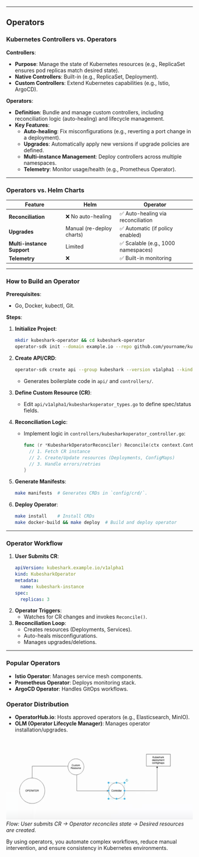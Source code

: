 
---
## Operators
### Kubernetes Controllers vs. Operators  
**Controllers**:  
- **Purpose**: Manage the state of Kubernetes resources (e.g., ReplicaSet ensures pod replicas match desired state).  
- **Native Controllers**: Built-in (e.g., ReplicaSet, Deployment).  
- **Custom Controllers**: Extend Kubernetes capabilities (e.g., Istio, ArgoCD).  

**Operators**:  
- **Definition**: Bundle and manage custom controllers, including reconciliation logic (auto-healing) and lifecycle management.  
- **Key Features**:  
  - **Auto-healing**: Fix misconfigurations (e.g., reverting a port change in a deployment).  
  - **Upgrades**: Automatically apply new versions if upgrade policies are defined.  
  - **Multi-instance Management**: Deploy controllers across multiple namespaces.  
  - **Telemetry**: Monitor usage/health (e.g., Prometheus Operator).  

---

### **Operators vs. Helm Charts**  
| **Feature**               | **Helm**                          | **Operator**                          |  
|---------------------------|-----------------------------------|---------------------------------------|  
| **Reconciliation**         | ❌ No auto-healing                | ✅ Auto-healing via reconciliation    |  
| **Upgrades**               | Manual (re-deploy charts)         | ✅ Automatic (if policy enabled)      |  
| **Multi-instance Support** | Limited                           | ✅ Scalable (e.g., 1000 namespaces)   |  
| **Telemetry**              | ❌                                | ✅ Built-in monitoring                 |  

---

### **How to Build an Operator**  
**Prerequisites**:  
- Go, Docker, kubectl, Git.  

**Steps**:  
1. **Initialize Project**:  
   ```bash  
   mkdir kubeshark-operator && cd kubeshark-operator  
   operator-sdk init --domain example.io --repo github.com/yourname/kubeshark-operator  
   ```  

2. **Create API/CRD**:  
   ```bash  
   operator-sdk create api --group kubeshark --version v1alpha1 --kind KubesharkOperator --resource --controller  
   ```  
   - Generates boilerplate code in `api/` and `controllers/`.  

3. **Define Custom Resource (CR)**:  
   - Edit `api/v1alpha1/kubesharkoperator_types.go` to define spec/status fields.  

4. **Reconciliation Logic**:  
   - Implement logic in `controllers/kubesharkoperator_controller.go`:  
     ```go  
     func (r *KubesharkOperatorReconciler) Reconcile(ctx context.Context, req ctrl.Request) (ctrl.Result, error) {  
       // 1. Fetch CR instance  
       // 2. Create/Update resources (Deployments, ConfigMaps)  
       // 3. Handle errors/retries  
     }  
     ```  

5. **Generate Manifests**:  
   ```bash  
   make manifests  # Generates CRDs in `config/crd/`.  
   ```  

6. **Deploy Operator**:  
   ```bash  
   make install    # Install CRDs  
   make docker-build && make deploy  # Build and deploy operator  
   ```  

---

### **Operator Workflow**  
1. **User Submits CR**:  
   ```yaml  
   apiVersion: kubeshark.example.io/v1alpha1  
   kind: KubesharkOperator  
   metadata:  
     name: kubeshark-instance  
   spec:  
     replicas: 3  
   ```  
2. **Operator Triggers**:  
   - Watches for CR changes and invokes `Reconcile()`.  
3. **Reconciliation Loop**:  
   - Creates resources (Deployments, Services).  
   - Auto-heals misconfigurations.  
   - Manages upgrades/deletions.  

---

### **Popular Operators**  
- **Istio Operator**: Manages service mesh components.  
- **Prometheus Operator**: Deploys monitoring stack.  
- **ArgoCD Operator**: Handles GitOps workflows.  

### **Operator Distribution**  
- **OperatorHub.io**: Hosts approved operators (e.g., Elasticsearch, MinIO).  
- **OLM (Operator Lifecycle Manager)**: Manages operator installation/upgrades.  

![alt text](image-2.png)  
*Flow: User submits CR → Operator reconciles state → Desired resources are created.*  

By using operators, you automate complex workflows, reduce manual intervention, and ensure consistency in Kubernetes environments.